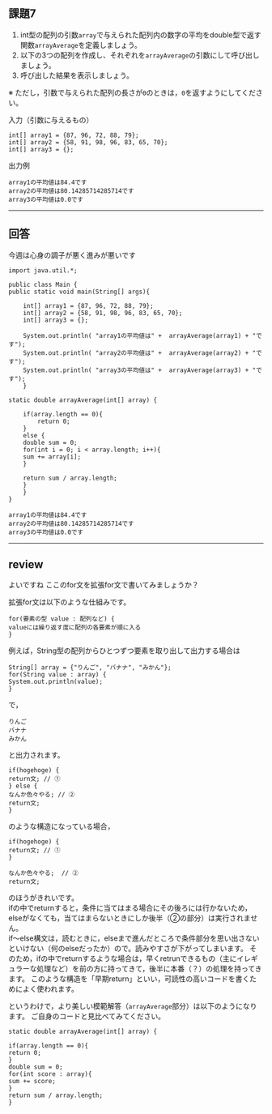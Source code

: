 ## 課題7
1. int型の配列の引数`array`で与えられた配列内の数字の平均をdouble型で返す関数`arrayAverage`を定義しましょう。
2. 以下の3つの配列を作成し、それぞれを`arrayAverage`の引数にして呼び出しましょう。
3. 呼び出した結果を表示しましょう。

※ ただし，引数で与えられた配列の長さが`0`のときは，`0`を返すようにしてください。

入力（引数に与えるもの）
```
int[] array1 = {87, 96, 72, 88, 79};
int[] array2 = {58, 91, 98, 96, 83, 65, 70};
int[] array3 = {};
```

出力例
```
array1の平均値は84.4です
array2の平均値は80.14285714285714です
array3の平均値は0.0です
```

---

## 回答

今週は心身の調子が悪く進みが悪いです
```
import java.util.*;

public class Main {
public static void main(String[] args){

    int[] array1 = {87, 96, 72, 88, 79};
    int[] array2 = {58, 91, 98, 96, 83, 65, 70};
    int[] array3 = {};

    System.out.println( "array1の平均値は" +  arrayAverage(array1) + "です");
    System.out.println( "array2の平均値は" +  arrayAverage(array2) + "です");
    System.out.println( "array3の平均値は" +  arrayAverage(array3) + "です");
    }

static double arrayAverage(int[] array) {

    if(array.length == 0){
        return 0;
    }
    else {
    double sum = 0;
    for(int i = 0; i < array.length; i++){
    sum += array[i];
    }
    
    return sum / array.length;
    }
    }
}

array1の平均値は84.4です
array2の平均値は80.14285714285714です
array3の平均値は0.0です
```

---

## review

よいですね
ここのfor文を拡張for文で書いてみましょうか？

拡張for文は以下のような仕組みです。
```
for(要素の型 value : 配列など) {
valueには繰り返す度に配列の各要素が順に入る
}
```
例えば，String型の配列からひとつずつ要素を取り出して出力する場合は
```
String[] array = {"りんご", "バナナ", "みかん"};
for(String value : array) {
System.out.println(value);
}
```
で，
```
りんご
バナナ
みかん
```
と出力されます。

```
if(hogehoge) {
return文; // ①
} else {
なんか色々やる; // ②
return文;
}
```
のような構造になっている場合，
```
if(hogehoge) {
return文; // ①
}

なんか色々やる;  // ②
return文;
```

のほうがきれいです。  
ifの中でreturnすると，条件に当てはまる場合にその後ろには行かないため，elseがなくても，当てはまらないときにしか後半（②の部分）は実行されません。  
if〜else構文は，読むときに，elseまで進んだところで条件部分を思い出さないといけない（何のelseだったか）ので。読みやすさが下がってしまいます。
そのため，ifの中でreturnするような場合は，早くretrunできるもの（主にイレギュラーな処理など）を前の方に持ってきて，後半に本番（？）の処理を持ってきます。
このような構造を「早期return」といい，可読性の高いコードを書くためによく使われます。

というわけで，より美しい模範解答（`arrayAverage`部分）は以下のようになります。
ご自身のコードと見比べてみてください。
```
static double arrayAverage(int[] array) {

if(array.length == 0){
return 0;
}
double sum = 0;
for(int score : array){
sum += score;
}
return sum / array.length;
}
```
